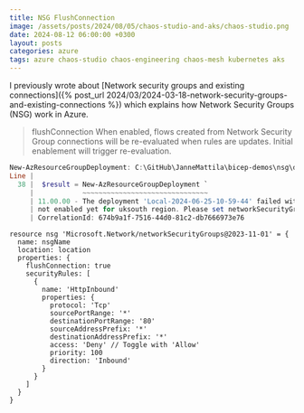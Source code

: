 ```yaml
---
title: NSG FlushConnection
image: /assets/posts/2024/08/05/chaos-studio-and-aks/chaos-studio.png
date: 2024-08-12 06:00:00 +0300
layout: posts
categories: azure
tags: azure chaos-studio chaos-engineering chaos-mesh kubernetes aks
---
```


I previously wrote about
[Network security groups and existing connections]({% post_url 2024/03/2024-03-18-network-security-groups-and-existing-connections %})
which explains how Network Security Groups (NSG) work in Azure.


<!--
- NSG Flush Connection
  - https://learn.microsoft.com/en-us/powershell/module/az.network/new-aznetworksecuritygroup?view=azps-12.0.0
  - https://learn.microsoft.com/en-us/azure/templates/microsoft.network/networksecuritygroups?pivots=deployment-language-bicep
  - https://learn.microsoft.com/en-us/dotnet/api/microsoft.azure.management.network.models.networksecuritygroup.flushconnection?view=azure-dotnet
-->

> flushConnection
> When enabled, flows created from Network Security Group connections will be re-evaluated when rules are updates.
> Initial enablement will trigger re-evaluation.

```powershell
New-AzResourceGroupDeployment: C:\GitHub\JanneMattila\bicep-demos\nsg\deploy.ps1:38:11
Line |
  38 |  $result = New-AzResourceGroupDeployment `
     |            ~~~~~~~~~~~~~~~~~~~~~~~~~~~~~~~
     | 11.00.00 - The deployment 'Local-2024-06-25-10-59-44' failed with error(s). Showing 1 out of 1 error(s). Status Message: Network Security Group Connection Flushing is 
     | not enabled yet for uksouth region. Please set networkSecurityGroup.FlushConnection property to false. (Code: FlushingNetworkSecurityGroupConnectionIsNotEnabled)      
     | CorrelationId: 674b9a1f-7516-44d0-81c2-db7666973e76
```

```bicep
resource nsg 'Microsoft.Network/networkSecurityGroups@2023-11-01' = {
  name: nsgName
  location: location
  properties: {
    flushConnection: true
    securityRules: [
      {
        name: 'HttpInbound'
        properties: {
          protocol: 'Tcp'
          sourcePortRange: '*'
          destinationPortRange: '80'
          sourceAddressPrefix: '*'
          destinationAddressPrefix: '*'
          access: 'Deny' // Toggle with 'Allow'
          priority: 100
          direction: 'Inbound'
        }
      }
    ]
  }
}
```

